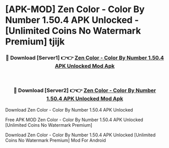 # [APK-MOD] Zen Color - Color By Number 1.50.4 APK Unlocked - [Unlimited Coins No Watermark Premium] tjijk



<div align="center">
<h3>🔴 Download [Server1] 👉👉 <a href="https://momento.my/?title=Zen_Color_-_Color_By_Number_1.50.4_APK_Unlocked">Zen Color - Color By Number 1.50.4 APK Unlocked Mod Apk</a></h3><br>

<h3>🔴 Download [Server2] 👉👉 <a href="https://momento.my/?title=Zen_Color_-_Color_By_Number_1.50.4_APK_Unlocked">Zen Color - Color By Number 1.50.4 APK Unlocked Mod Apk</a></h3>
</div>



Download Zen Color - Color By Number 1.50.4 APK Unlocked 

Free APK MOD Zen Color - Color By Number 1.50.4 APK Unlocked [Unlimited Coins No Watermark Premium]

Download Zen Color - Color By Number 1.50.4 APK Unlocked [Unlimited Coins No Watermark Premium] Mod For Android
